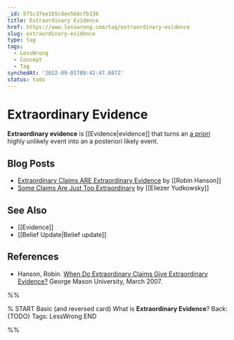 ```yaml
---
_id: 5f5c37ee1b5cdee568cfb136
title: Extraordinary Evidence
href: https://www.lesswrong.com/tag/extraordinary-evidence
slug: extraordinary-evidence
type: tag
tags:
  - LessWrong
  - Concept
  - Tag
synchedAt: '2022-09-01T09:42:47.607Z'
status: todo
---
```


# Extraordinary Evidence

**Extraordinary evidence** is [[Evidence|evidence]] that turns an [a priori](https://wiki.lesswrong.com/wiki/prior) highly unlikely event into an a posteriori likely event.

## Blog Posts

- [Extraordinary Claims ARE Extraordinary Evidence](http://www.overcomingbias.com/2007/01/extraordinary_c.html) by [[Robin Hanson]]
- [Some Claims Are Just Too Extraordinary](http://lesswrong.com/lw/gu/some_claims_are_just_too_extraordinary/) by [[Eliezer Yudkowsky]]

## See Also

- [[Evidence]]
- [[Belief Update|Belief update]]

## References

- Hanson, Robin. [When Do Extraordinary Claims Give Extraordinary Evidence?](http://mason.gmu.edu/~rhanson/extraord.pdf) George Mason University, March 2007.


%%

% START
Basic (and reversed card)
What is **Extraordinary Evidence**?
Back: {TODO}
Tags: LessWrong
END
<!--ID: 1663157004854-->


%%
	

